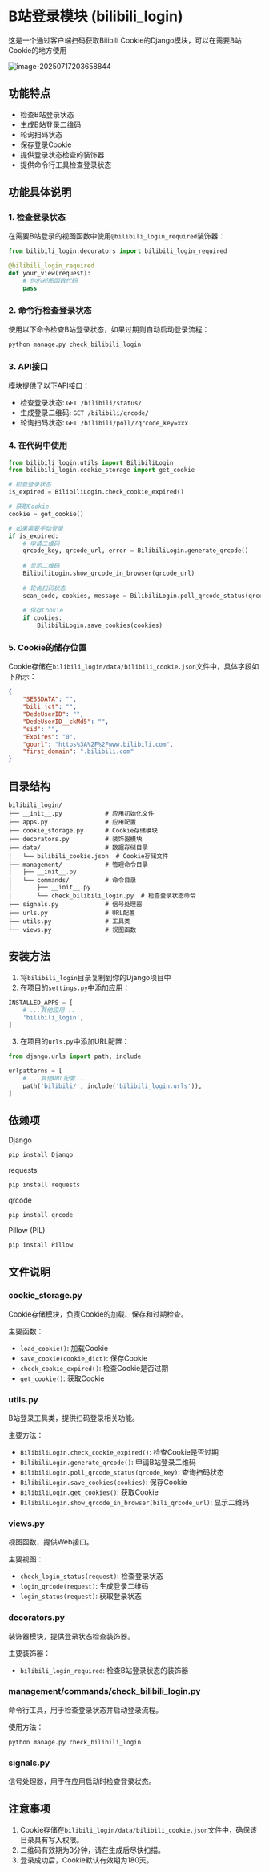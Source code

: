 # B站登录模块 (bilibili_login)

这是一个通过客户端扫码获取Bilibili Cookie的Django模块，可以在需要B站Cookie的地方使用

![image-20250717203658844](/image-20250717203658844.png)

## 功能特点

- 检查B站登录状态
- 生成B站登录二维码
- 轮询扫码状态
- 保存登录Cookie
- 提供登录状态检查的装饰器
- 提供命令行工具检查登录状态

## 功能具体说明

### 1. 检查登录状态

在需要B站登录的视图函数中使用`@bilibili_login_required`装饰器：

```python
from bilibili_login.decorators import bilibili_login_required

@bilibili_login_required
def your_view(request):
    # 你的视图函数代码
    pass
```

### 2. 命令行检查登录状态

使用以下命令检查B站登录状态，如果过期则自动启动登录流程：

```bash
python manage.py check_bilibili_login
```

### 3. API接口

模块提供了以下API接口：

- 检查登录状态: `GET /bilibili/status/`
- 生成登录二维码: `GET /bilibili/qrcode/`
- 轮询扫码状态: `GET /bilibili/poll/?qrcode_key=xxx`

### 4. 在代码中使用

```python
from bilibili_login.utils import BilibiliLogin
from bilibili_login.cookie_storage import get_cookie

# 检查登录状态
is_expired = BilibiliLogin.check_cookie_expired()

# 获取Cookie
cookie = get_cookie()

# 如果需要手动登录
if is_expired:
    # 申请二维码
    qrcode_key, qrcode_url, error = BilibiliLogin.generate_qrcode()
    
    # 显示二维码
    BilibiliLogin.show_qrcode_in_browser(qrcode_url)
    
    # 轮询扫码状态
    scan_code, cookies, message = BilibiliLogin.poll_qrcode_status(qrcode_key)
    
    # 保存Cookie
    if cookies:
        BilibiliLogin.save_cookies(cookies)
```

### 5. Cookie的储存位置

Cookie存储在`bilibili_login/data/bilibili_cookie.json`文件中，具体字段如下所示：
```json
{
    "SESSDATA": "",
    "bili_jct": "",
    "DedeUserID": "",
    "DedeUserID__ckMd5": "",
    "sid": "",
    "Expires": "0",
    "gourl": "https%3A%2F%2Fwww.bilibili.com",
    "first_domain": ".bilibili.com"
}
```

## 目录结构

```
bilibili_login/
├── __init__.py            # 应用初始化文件
├── apps.py                # 应用配置
├── cookie_storage.py      # Cookie存储模块
├── decorators.py          # 装饰器模块
├── data/                  # 数据存储目录
│   └── bilibili_cookie.json  # Cookie存储文件
├── management/            # 管理命令目录
│   ├── __init__.py
│   └── commands/          # 命令目录
│       ├── __init__.py
│       └── check_bilibili_login.py  # 检查登录状态命令
├── signals.py             # 信号处理器
├── urls.py                # URL配置
├── utils.py               # 工具类
└── views.py               # 视图函数
```

## 安装方法

1. 将`bilibili_login`目录复制到你的Django项目中
2. 在项目的`settings.py`中添加应用：

```python
INSTALLED_APPS = [
    # ...其他应用...
    'bilibili_login',
]
```

3. 在项目的`urls.py`中添加URL配置：

```python
from django.urls import path, include

urlpatterns = [
    # ...其他URL配置...
    path('bilibili/', include('bilibili_login.urls')),
]
```

## 依赖项

Django
```python
pip install Django
```
requests
```python
pip install requests
```
qrcode
```python
pip install qrcode
```
Pillow (PIL)
```python
pip install Pillow
```

## 文件说明

### cookie_storage.py

Cookie存储模块，负责Cookie的加载、保存和过期检查。

主要函数：
- `load_cookie()`: 加载Cookie
- `save_cookie(cookie_dict)`: 保存Cookie
- `check_cookie_expired()`: 检查Cookie是否过期
- `get_cookie()`: 获取Cookie

### utils.py

B站登录工具类，提供扫码登录相关功能。

主要方法：
- `BilibiliLogin.check_cookie_expired()`: 检查Cookie是否过期
- `BilibiliLogin.generate_qrcode()`: 申请B站登录二维码
- `BilibiliLogin.poll_qrcode_status(qrcode_key)`: 查询扫码状态
- `BilibiliLogin.save_cookies(cookies)`: 保存Cookie
- `BilibiliLogin.get_cookies()`: 获取Cookie
- `BilibiliLogin.show_qrcode_in_browser(bili_qrcode_url)`: 显示二维码

### views.py

视图函数，提供Web接口。

主要视图：
- `check_login_status(request)`: 检查登录状态
- `login_qrcode(request)`: 生成登录二维码
- `login_status(request)`: 获取登录状态

### decorators.py

装饰器模块，提供登录状态检查装饰器。

主要装饰器：
- `bilibili_login_required`: 检查B站登录状态的装饰器

### management/commands/check_bilibili_login.py

命令行工具，用于检查登录状态并启动登录流程。

使用方法：
```bash
python manage.py check_bilibili_login
```

### signals.py

信号处理器，用于在应用启动时检查登录状态。

## 注意事项

1. Cookie存储在`bilibili_login/data/bilibili_cookie.json`文件中，确保该目录具有写入权限。
2. 二维码有效期为3分钟，请在生成后尽快扫描。
3. 登录成功后，Cookie默认有效期为180天。



